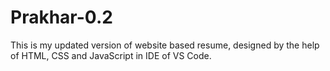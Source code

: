 # Prakhar-0.2
This is my updated version of website based resume, designed by the help of HTML, CSS and JavaScript in IDE of VS Code.
